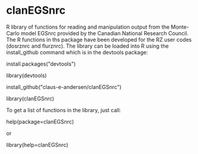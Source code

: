 clanEGSnrc
==========

R library of functions for reading and manipulation output from the Monte-Carlo model EGSnrc provided by the Canadian National Research Council. The R functions in ths package have been developed for the RZ user codes (dosrznrc and flurznrc). The library can be loaded into R using the install_github command which is in the devtools package: 
   
   install.packages("devtools")
   
   library(devtools)
   
   install_github("claus-e-andersen/clanEGSnrc")

   library(clanEGSnrc)


To get a list of functions in the library, just call:

help(package=clanEGSnrc)

or

library(help=clanEGSnrc)

